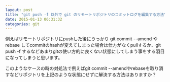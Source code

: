 ```yaml
---
layout: post
title: "git push -f 以外で git のリモートリポジトリのコミットログを編集する方法"
date: 2015-01-13 06:31:32
categories: git
---
```

<p>例えばリモートリポジトリにpushした後にうっかり git commit --amend や rebase してcommitのhashが変えてしまった場合は仕方がなくpullするか、git push -f するなどあまりgitの使い方的に良くない状態にしてしまう事をする羽目になってしまうと思います。</p>

<p>このようなケースの時の対処法で例えばgit commit --amendやrebaseを取り消すなどリポジトリを上記のような状態にせずに解決する方法はありますか？</p>
